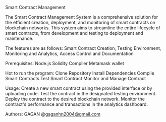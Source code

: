 Smart Contract Management 

The Smart Contract Management System is a comprehensive solution for the efficient creation, deployment, and monitoring of smart contracts on blockchain networks. This system aims to streamline the entire lifecycle of smart contracts, from development and testing to deployment and maintenance.

The features are as follows:
Smart Contract Creation, Testing Environment, Monitoring and Analytics, Access Control and Documentation

Prerequisites:
Node.js
Solidity Compiler
Metamask wallet

Hot to run the program:
Clone Repository
Install Dependencies
Compile Smart Contracts
Test Smart Contract
Monitor and Manage Contract

Usage:
Create a new smart contract using the provided interface or by uploading code.
Test the contract in the designated testing environment.
Deploy the contract to the desired blockchain network.
Monitor the contract's performance and transactions in the analytics dashboard.

Authors:
GAGAN
@gaganhn2004@gmail.com

